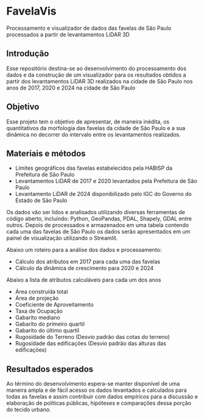 # FavelaVis

Processamento e visualizador de dados das favelas de São Paulo processados a partir de levantamentos LiDAR 3D

## Introdução

Esse repositório destina-se ao desenvolvimento do processamento dos dados e da construção de um visualizador para os resultados obtidos a partir dos levantamentos LiDAR 3D realizados na cidade de São Paulo nos anos de 2017, 2020 e 2024 na cidade de São Paulo

## Objetivo

Esse projeto tem o objetivo de apresentar, de maneira inédita, os quantitativos da morfologia das favelas da cidade de São Paulo e a sua dinâmica no decorrer do intervalo entre os levantamentos realizados.

## Materiais e métodos

- Limites geográficos das favelas estabelecidos pela HABISP da Prefeitura de São Paulo
- Levantamentos LiDAR de 2017 e 2020 levantados pela Prefeitura de São Paulo
- Levantamento LiDAR de 2024 disponibilizado pelo IGC do Governo do Estado de São Paulo

Os dados vão ser lidos e analisados utilizando diversas ferramentas de código aberto, incluindo: Python, GeoPandas, PDAL, Shapely, GDAL entre outros. Depois de processados e armazenados em uma tabela contendo cada uma das favelas de São Paulo os dados serão apresentados em um painel de visualização utilizando o Streamlit.

Abaixo um roteiro para a análise dos dados e processamento:

* Cálculo dos atributos em 2017 para cada uma das favelas
* Cálculo da dinâmica de crescimento para 2020 e 2024

Abaixo a lista de atributos calculáveis para cada um dos anos

* Área construída total
* Área de projeção
* Coeficiente de Aproveitamento
* Taxa de Ocupação
* Gabarito mediano
* Gabarito do primeiro quartil
* Gabarito do último quartil
* Rugosidade do Terreno (Desvio padrão das cotas do terreno)
* Rugosidade das edificações (Desvio padrão das alturas das edificações)

## Resultados esperados

Ao término do desenvolvimento espera-se manter disponível de uma maneira ampla e de fácil acesso os dados levantados e calculados para todas as favelas e assim contribuir com dados empíricos para a discussão e elaboração de políticas públicas, hipóteses e comparações dessa porção do tecido urbano. 
